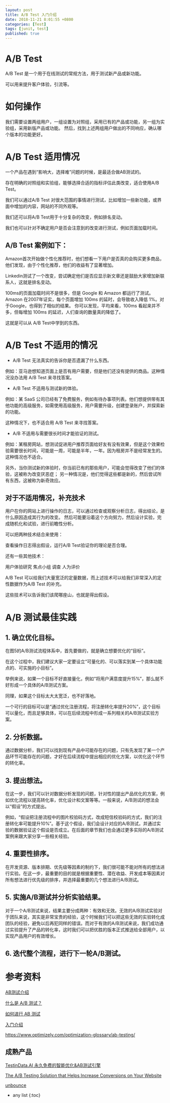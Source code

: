 ```yaml
---
layout: post
title: A/B Test 入门介绍
date: 2018-11-21 8:01:55 +0800
categories: [Test]
tags: [junit, test]
published: true
---
```


# A/B Test

A/B Test 是一个用于在线测试的常规方法，用于测试新产品或新功能。

可以用来提升客户体验，引流等。

# 如何操作

我们需要设置两组用户，一组设置为对照组，采用已有的产品或功能，另一组为实验组，采用新版产品或功能。
然后，找到上述两组用户做出的不同响应，确认哪个版本的功能更好。

# A/B Test 适用情况

一个产品在遇到“影响大，选择难”问题的时候，是最适合做AB测试的。

存在明确的对照组和实验组，能够选择合适的指标评估此类改变，适合使用A/B Test。

我们可以通过A/B Test 对很大范围的事情进行测试，比如增加一些新功能，或界面中增加的内容，网站的不同外观等。

我们还可以将A/B Test用于十分复杂的改变，例如排名变动。

我们也可以针对不确定用户是否会注意到的改变进行测试，例如页面加载时间。

## A/B Test 案例如下：

Amazon首次开始做个性化推荐时，他们想看一下用户是否真的会购买更多商品，他们发现，由于个性化推荐，他们的收益有了显著增加。

Linkedin测试了一个改变，尝试确定他们是否应显示新文章还是鼓励大家增加新联系人，这就是排名变动。

100ms的页面加载时间不是很多，但是 Google 和 Amazon 都运行了测试。Amazon 在2007年证实，每个页面增加 100ms 的延时，会导致收入降低 1%。对于Google，也得到了相似的结果。 你可以发现，平均来看，100ms 看起来并不多，但每增加 100ms 的延迟，人们查询的数量真的降低了。

这就是可以从 A/B Test中学到的东西。

# A/B Test 不适用的情况

- A/B Test 无法真实的告诉你是否遗漏了什么东西。 

例如：亚马逊想知道页面上是否有用户需要，但是他们还没有提供的商品。这种情况没办法用 A/B Test 来寻找答案。

- A/B Test 不适用与测试新的体验。 

例如：某 SaaS 公司已经有了免费服务，例如有待办事项列表。他们想提供带有其他功能的高级服务，如需使用高级服务，用户需要升级，创建登录账户，并探索新的功能。

这种情况下，也不适合用 A/B Test 来寻找答案。

- A/B 不适用与需要很长时间才能验证的测试。 

例如：某租房网站，想测试促进用户推荐页面给好友有没有效果，但是这个效果检验需要很长时间，可能是一周，可能是半年，一年。因为租房并不是经常发生的。这种情况也不适合。

另外，当你测试新的体验时，你当前已有的那些用户，可能会觉得改变了他们的体验，这被称为改变厌恶症；
另一种情况是，他们觉得这些都是新的，然后尝试所有东西，这被称为新奇效应。

## 对于不适用情况，补充技术

用户在你的网站上进行操作的日志，可以通过检查或观察分析日志，得出结论，是什么原因造成其行为的改变。
然后可能要沿着这个方向努力，然后设计实验，完成随机化和试验，进行前瞻性分析。

可以把两种技术结合来使用：

查看操作日志得出假设，运行A/B Test验证你的理论是否合理。

还有一些其他技术：

用户体验研究
焦点小组
调查
人为评价

A/B Test 可以给我们大量宽泛的定量数据，而上述技术可以给我们非常深入的定性数据作为A/B Test 的补充。

这些技术可以告诉我们该爬哪座山，也就是得出假设。

# A/B 测试最佳实践

## 1. 确立优化目标。

在图5的A/B测试流程体系中，首先要做的，就是确立想要优化的“目标”。

在这个过程中，我们建议大家一定要设立“可量化的、可以落实到某一个具体功能点的、可实施的小目标”。

举例来说，如果一个目标不好直接量化，例如“将用户满意度提升15%”，那么就不好形成一个具体的A/B测试方案。

同理，如果这个目标太大太宽泛，也不好落地。

一个可行的目标可以是“通过优化注册流程，将注册转化率提升20%”，这个目标可以量化，而且足够具体，可以在后续流程中形成一系列相关的A/B测试实验方案。

## 2. 分析数据。

通过数据分析，我们可以找到现有产品中可能存在的问题，只有先发现了某一个产品环节可能存在的问题，才好在后续流程中提出相应的优化方案，以优化这个环节的转化率。

## 3. 提出想法。

在这一步，我们可以针对数据分析发现的问题，针对性的提出产品优化的方案，例如优化流程以提高转化率，优化设计和文案等等。一般来说，A/B测试的想法会以“假设”的方式提出。

例如，“假设把注册流程中的图片校验码方式，改成短信校验码的方式，我们的注册转化率可能提升10%”。基于这个假设，我们会设计对应的A/B测试，并通过实验的数据验证这个假设是否成立。在后面的章节我们也会通过更多实际的A/B测试案例来跟大家分享一些相关经验。

## 4. 重要性排序。

在开发资源、版本排期、优先级等因素的制约下，我们很可能不能对所有的想法进行实验。在这一步，最重要的目的就是根据重要性、潜在收益、开发成本等因素对所有想法进行优先级的排序，并选择最重要的几个想法进行A/B测试。

## 5. 实施A/B测试并分析实验结果。

对于一个A/B测试来说，结果主要分成两种：有效和无效。无效的A/B测试实验对于团队来说，其实是非常宝贵的经验，这个时候我们可以把这些无效的实验转化成团队的经验，避免以后再犯同样的错误。而对于有效的A/B测试来说，我们成功通过实验提升了产品的转化率，这时我们可以把优胜的版本正式推送给全部用户，以实现产品用户的有效增长。

## 6. 迭代整个流程，进行下一轮A/B测试。

# 参考资料

[AB测试介绍](https://www.jianshu.com/p/68f7fd64693b)

[什么是 A/B 测试？](https://www.zhihu.com/question/20045543)

[如何进行 AB 测试](https://blog.hubspot.com/marketing/how-to-do-a-b-testing)

[入门介绍](https://neilpatel.com/blog/ab-testing-introduction/)

https://www.optimizely.com/optimization-glossary/ab-testing/

## 成熟产品

[TestinData.AI 永久免费的智能优化&AB测试引擎](http://ab.testin.cn/?ch=zh3)

[The A/B Testing Solution that Helps Increase Conversions on Your Website](https://vwo.com/ab-testing/)

[unbounce](https://unbounce.com/landing-page-articles/what-is-ab-testing/)

* any list
{:toc}